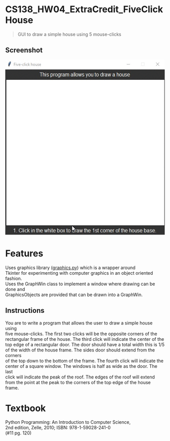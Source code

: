 # CS138_HW04_ExtraCredit_FiveClickHouse
> GUI to draw a simple house using 5 mouse-clicks

## Screenshot

<img src="./Five-click-house.gif" alt="Five click house GIF" height="550" width="550">

# Features

Uses graphics library ([graphics.py](./graphics.py)) which is a wrapper around  
Tkinter for experimenting with computer graphics in an object oriented fashion.  
Uses the GraphWin class to implement a window where drawing can be done and  
GraphicsObjects are provided that can be drawn into a GraphWin.

## Instructions

You are to write a program that allows the user to draw a simple house using  
five mouse-clicks.  The first two clicks will be the opposite corners of the  
rectangular frame of the house.  The third click will indicate the center of the  
top edge of a rectangular door.  The door should have a total width this is 1/5  
of the width of the house frame.  The sides door should extend from the corners  
of the top down to the bottom of the frame.  The fourth click will indicate the  
center of a square window.  The windows is half as wide as the door.  The last  
click will indicate the peak of the roof.  The edges of the roof will extend  
from the point at the peak to the corners of the top edge of the house frame.

# Textbook
Python Programming: An Introduction to Computer Science,  
2nd edition, Zelle, 2010; ISBN: 978-1-59028-241-0  
(#11 pg. 120)
